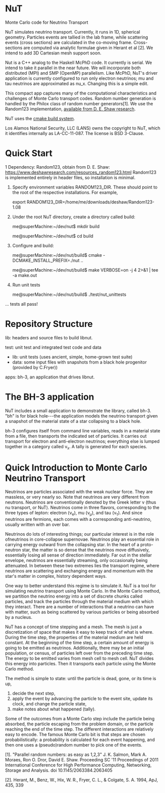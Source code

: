NuT
===

Monte Carlo code for Neutrino Transport

NuT simulates neutrino transport. Currently, it runs in 1D, spherical geometry. Particles events are tallied in the lab frame, while scattering events (cross sections) are calculated in the co-moving frame. Cross-sections are computed via analytic formulae given in Herant et al [2]. We intend to add 3D Cartesian mesh support soon.

Nut is a C++ analog to the Haskell McPhD code. It currently is serial. We intend to take it parallel in the near future. We will incorporate both distributed (MPI) and SMP (OpenMP) parallelism. Like McPhD, NuT's driver application is currently configured to run only electron neutrinos; mu and tau neutrinos are approximated as nu_x. Changing this is a simple edit.

This compact app captures many of the computational characteristics and challenges of Monte Carlo transport codes. Random number generation is handled by the Philox class of random number generators[1]. We use the Random123 implementation, [available from D. E. Shaw research](http://www.deshawresearch.com/downloads/download_random123.cgi/ "D. E. Shaw Research").

NuT uses the [cmake build system](http://cmake.org/ "CMake").

Los Alamos National Security, LLC (LANS) owns the copyright to NuT, which it identifies internally as LA-CC-11-087. The license is BSD 3-Clause.

Quick Start
===========
1 Dependency: Random123, obtain from D. E. Shaw:
   https://www.deshawresearch.com/resources_random123.html
Random123 is implemented entirely in header files, so installation is minimal.

1. Specify environment variables RANDOM123_DIR. These
should point to the root of the respective installations. For example,

   export RANDOM123_DIR=/home/me/downloads/deshaw/Random123-1.08

2. Under the root NuT directory, create a directory called build:

   me@superMachine:~/dev/nut$ mkdir build

   me@superMachine:~/dev/nut$ cd build

3. Configure and build:

   me@superMachine:~/dev/nut/build$ cmake -DCMAKE_INSTALL_PREFIX=./nut ..

   me@superMachine:~/dev/nut/build$ make VERBOSE=on -j 4 2>&1 | tee -a make.out

4. Run unit tests

   me@superMachine:~/dev/nut/build$ ./test/nut_unittests

... tests all pass!




Repository Structure
====================

lib: headers and source files to build libnut.

test: unit test and integrated test code and data
  * lib: unit tests (uses ancient, simple, home-grown test suite)
  * data: some input files with snapshots from a black hole progenitor (provided by C.Fryer))

apps: bh-3, an application that drives libnut.


The BH-3 application
====================

NuT includes a small application to demonstrate the library, called bh-3.
"bh" is for black hole---the application models the neutrino transport given a snapshot of the material state of a star collapsing to a black hole.

bh-3 configures itself from command line variables, reads in a material state from a file, then transports the indicated set of particles.
It carries out transport for electron and anti-electron neutrinos; everything else is lumped together in a category called &nu;<sub>x</sub>.
A tally is generated for each species.



Quick Introduction to Monte Carlo Neutrino Transport
====================================================

Neutrinos are particles associated with the weak nuclear force.
They are massless, or very nearly so.
Note that neutrinos are very different from neutrons.
Neutrinos are conventionally denoted by the Greek letter &nu; (thus nu transport, or NuT).
Neutrinos come in three flavors, corresponding to the three types of lepton: electron (&nu;<sub>e</sub>), mu (&nu;<sub>&mu;</sub>), and tau (&nu;<sub>&tau;</sub>).
And since neutrinos are fermions, each comes with a corresponding anti-neutrino, usually written with an over bar.

Neutrinos do lots of interesting things; our particular interest is in the role ofneutrinos in  core-collapse supernovae.
Neutrinos play an essential role in carrying energy outward from the collapsing star.
In the heart of a proto-neutron star, the matter is so dense that the neutrinos move diffusively, essentially losing all sense of direction immediately.
Far out in the stellar envelope, neutrinos are essentially streaming, only occasionally being attenuated.
In between these two extremes lies the transport regime, where neutrinos are scattering and exchanging energy and momentum with the star's matter in complex, history dependent ways.

One way to better understand this regime is to simulate it.
NuT is a tool for simulating neutrino transport using Monte Carlo.
In the Monte Carlo method, we partition the neutrino energy into a set of discrete chunks called particles, and track the particles through the material medium with which they interact.
There are a number of interactions that a neutrino can have with matter, such as being scattered by various particles or being absorbed by a nucleus.

NuT has a concept of time stepping and a mesh.
The mesh is just a discretization of space that makes it easy to keep track of what is where.
During the time step, the properties of the material medium are held constant.
At the beginning of the time step, a certain amount of energy is going to be emitted as neutrinos.
Additionally, there may be an initial population, or census, of particles left over from the preceding time step.
The energy to be emitted varies from mesh cell to mesh cell.
NuT divides this energy into particles.
Then it transports each particle using the Monte Carlo method.

The method is simple to state: until the particle is dead, gone, or its time is up,

1. decide the next step,
2. apply the event by advancing the particle to the event site, update its clock, and change the particle state,
3. make notes about what happened (tally).

Some of the outcomes from a Monte Carlo step include the particle being absorbed, the particle escaping from the problem domain, or the particle reaching the end of the time step.
The different interactions are relatively easy to encode.
The famous Monte Carlo bit is that steps are chosen probabilistically:
a probability is calculated for each event happening, and then one uses a (pseudo)random number to pick one of the events.


[1]. "Parallel random numbers: as easy as 1,2,3" J. K. Salmon, Mark A. Moraes, Ron O. Dror, David E. Shaw. Proceeding SC '11 Proceedings of 2011 International Conference for High Performance Computing, Networking, Storage and Analysis. doi 10.1145/2063384.2063405

[2]. Herant, M., Benz, W., Hix, W. R., Fryer, C. L., & Colgate, S. A. 1994, ApJ, 435, 339

